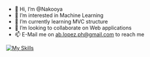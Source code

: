 - 👋 Hi, I’m @Nakooya
- 👀 I’m interested in Machine Learning
- 🌱 I’m currently learning MVC structure 
- 💞️ I’m looking to collaborate on Web applications
- 📫 E-Mail me on ab.lopez.ph@gmail.com to reach me

[![My Skills](https://skillicons.dev/icons?i=js,html,css,wasm)](https://skillicons.dev)

<!---
Nakooya/Nakooya is a ✨ special ✨ repository because its `README.md` (this file) appears on your GitHub profile.
You can click the Preview link to take a look at your changes.
--->
